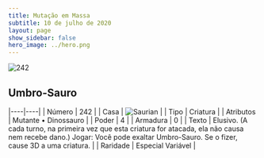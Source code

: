```yaml
---
title: Mutação em Massa
subtitle: 10 de julho de 2020
layout: page
show_sidebar: false
hero_image: ../hero.png
---
```


![242](https://cdn.keyforgegame.com/media/card_front/pt/479_242_R484V89HMVQC_pt.png)

## Umbro-Sauro

|----|----|
| Número | 242 |
| Casa | ![Saurian](https://archonarcana.com/images/thumb/9/9e/Saurian_P.png/22px-Saurian_P.png "Sauro") |
| Tipo | Criatura |
| Atributos | Mutante • Dinossauro |
| Poder | 4 |
| Armadura | 0 |
| Texto | Elusivo. (A cada turno, na primeira vez que esta criatura for atacada, ela não causa nem recebe dano.) Jogar: Você pode exaltar Umbro-Sauro. Se o fizer, cause 3D a uma criatura. |
| Raridade | Especial Variável |
